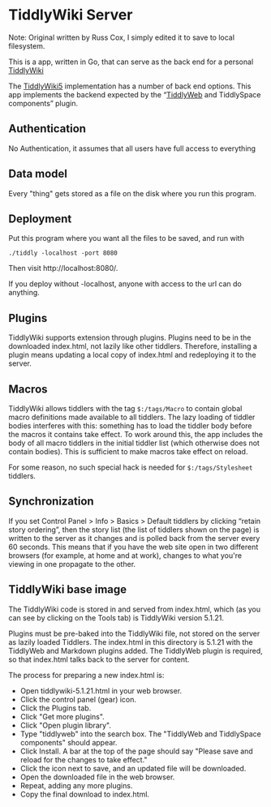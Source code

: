 # TiddlyWiki Server

Note: Original written by Russ Cox, I simply edited it to save to local
filesystem.

This is a app, written in Go, that can serve
as the back end for a personal [TiddlyWiki](http://tiddlywiki.com/)

The [TiddlyWiki5](https://github.com/Jermolene/TiddlyWiki5) implementation
has a number of back end options. This app implements the backend expected
by the “[TiddlyWeb](http://tiddlyweb.com/) and TiddlySpace components” plugin.

## Authentication

No Authentication, it assumes that all users have full access to everything

## Data model

Every "thing" gets stored as a file on the disk where you run this program.

## Deployment

Put this program where you want all the files to be saved, and run with

	./tiddly -localhost -port 8080

Then visit http://localhost:8080/.

If you deploy without -localhost, anyone with access to the url can do anything.

## Plugins

TiddlyWiki supports extension through plugins. 
Plugins need to be in the downloaded index.html, not lazily
like other tiddlers. Therefore, installing a plugin means 
updating a local copy of index.html and redeploying it to
the server.

## Macros

TiddlyWiki allows tiddlers with the tag `$:/tags/Macro` to contain
global macro definitions made available to all tiddlers.
The lazy loading of tiddler bodies interferes with this: something
has to load the tiddler body before the macros it contains take effect.
To work around this, the app includes the body of all macro tiddlers
in the initial tiddler list (which otherwise does not contain bodies).
This is sufficient to make macros take effect on reload.

For some reason, no such special hack is needed for `$:/tags/Stylesheet` tiddlers.

## Synchronization

If you set Control Panel > Info > Basics > Default tiddlers by clicking
“retain story ordering”, then the story list (the list of tiddlers shown on the page)
is written to the server as it changes and is polled back from the server every 60 seconds.
This means that if you have the web site open in two different browsers 
(for example, at home and at work), changes to what you're viewing in one
propagate to the other.

## TiddlyWiki base image

The TiddlyWiki code is stored in and served from index.html, which
(as you can see by clicking on the Tools tab) is TiddlyWiki version 5.1.21.

Plugins must be pre-baked into the TiddlyWiki file, not stored on the server
as lazily loaded Tiddlers. The index.html in this directory is 5.1.21 with
the TiddlyWeb and Markdown plugins added. The TiddlyWeb plugin is
required, so that index.html talks back to the server for content.

The process for preparing a new index.html is:

- Open tiddlywiki-5.1.21.html in your web browser.
- Click the control panel (gear) icon.
- Click the Plugins tab.
- Click "Get more plugins".
- Click "Open plugin library".
- Type "tiddlyweb" into the search box. The "TiddlyWeb and TiddlySpace components" should appear.
- Click Install. A bar at the top of the page should say "Please save and reload for the changes to take effect."
- Click the icon next to save, and an updated file will be downloaded.
- Open the downloaded file in the web browser.
- Repeat, adding any more plugins.
- Copy the final download to index.html.

